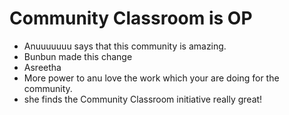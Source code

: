 # Community Classroom is OP

- Anuuuuuuu says that this community is amazing.
- Bunbun made this change
- Asreetha
- More power to anu love the work which your are doing for the community.
- she finds the Community Classroom initiative really great!
